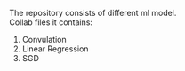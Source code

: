 The repository consists of different ml model.<br />
Collab files it contains: <br />
1) Convulation <br />
2) Linear Regression <br />
3) SGD <br />

